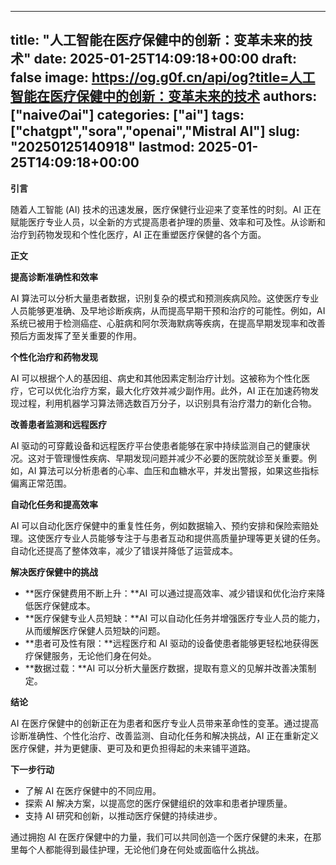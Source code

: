 
---
title: "人工智能在医疗保健中的创新：变革未来的技术"
date: 2025-01-25T14:09:18+00:00
draft: false
image: https://og.g0f.cn/api/og?title=人工智能在医疗保健中的创新：变革未来的技术
authors: ["naiveのai"]
categories: ["ai"]
tags: ["chatgpt","sora","openai","Mistral AI"]
slug: "20250125140918"
lastmod: 2025-01-25T14:09:18+00:00
---
**引言**

随着人工智能 (AI) 技术的迅速发展，医疗保健行业迎来了变革性的时刻。AI 正在赋能医疗专业人员，以全新的方式提高患者护理的质量、效率和可及性。从诊断和治疗到药物发现和个性化医疗，AI 正在重塑医疗保健的各个方面。

**正文**

**提高诊断准确性和效率**

AI 算法可以分析大量患者数据，识别复杂的模式和预测疾病风险。这使医疗专业人员能够更准确、及早地诊断疾病，从而提高早期干预和治疗的可能性。例如，AI 系统已被用于检测癌症、心脏病和阿尔茨海默病等疾病，在提高早期发现率和改善预后方面发挥了至关重要的作用。

**个性化治疗和药物发现**

AI 可以根据个人的基因组、病史和其他因素定制治疗计划。这被称为个性化医疗，它可以优化治疗方案，最大化疗效并减少副作用。此外，AI 正在加速药物发现过程，利用机器学习算法筛选数百万分子，以识别具有治疗潜力的新化合物。

**改善患者监测和远程医疗**

AI 驱动的可穿戴设备和远程医疗平台使患者能够在家中持续监测自己的健康状况。这对于管理慢性疾病、早期发现问题并减少不必要的医院就诊至关重要。例如，AI 算法可以分析患者的心率、血压和血糖水平，并发出警报，如果这些指标偏离正常范围。

**自动化任务和提高效率**

AI 可以自动化医疗保健中的重复性任务，例如数据输入、预约安排和保险索赔处理。这使医疗专业人员能够专注于与患者互动和提供高质量护理等更关键的任务。自动化还提高了整体效率，减少了错误并降低了运营成本。

**解决医疗保健中的挑战**

* **医疗保健费用不断上升：**AI 可以通过提高效率、减少错误和优化治疗来降低医疗保健成本。
* **医疗保健专业人员短缺：**AI 可以自动化任务并增强医疗专业人员的能力，从而缓解医疗保健人员短缺的问题。
* **患者可及性有限：**远程医疗和 AI 驱动的设备使患者能够更轻松地获得医疗保健服务，无论他们身在何处。
* **数据过载：**AI 可以分析大量医疗数据，提取有意义的见解并改善决策制定。

**结论**

AI 在医疗保健中的创新正在为患者和医疗专业人员带来革命性的变革。通过提高诊断准确性、个性化治疗、改善监测、自动化任务和解决挑战，AI 正在重新定义医疗保健，并为更健康、更可及和更负担得起的未来铺平道路。

**下一步行动**

* 了解 AI 在医疗保健中的不同应用。
* 探索 AI 解决方案，以提高您的医疗保健组织的效率和患者护理质量。
* 支持 AI 研究和创新，以推动医疗保健的持续进步。

通过拥抱 AI 在医疗保健中的力量，我们可以共同创造一个医疗保健的未来，在那里每个人都能得到最佳护理，无论他们身在何处或面临什么挑战。